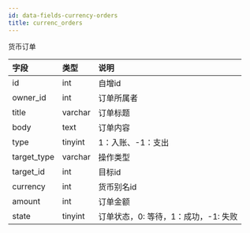 ```yaml
---
id: data-fields-currency-orders
title: currenc_orders
---
```


货币订单

| 字段 | 类型 | 说明 |
| :- | :- | :- |
| id | int | 自增id |
| owner_id | int | 订单所属者 |
| title | varchar | 订单标题 |
| body | text | 订单内容 |
| type | tinyint | 1：入账、-1：支出 |
| target_type | varchar | 操作类型 |
| target_id | int | 目标id |
| currency | int | 货币别名id |
| amount | int | 订单金额 |
| state | tinyint | 订单状态，0: 等待，1：成功，-1: 失败 |
